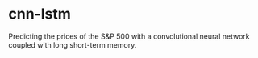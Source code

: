 # cnn-lstm
Predicting the prices of the S&amp;P 500 with a convolutional neural network coupled with long short-term memory.
